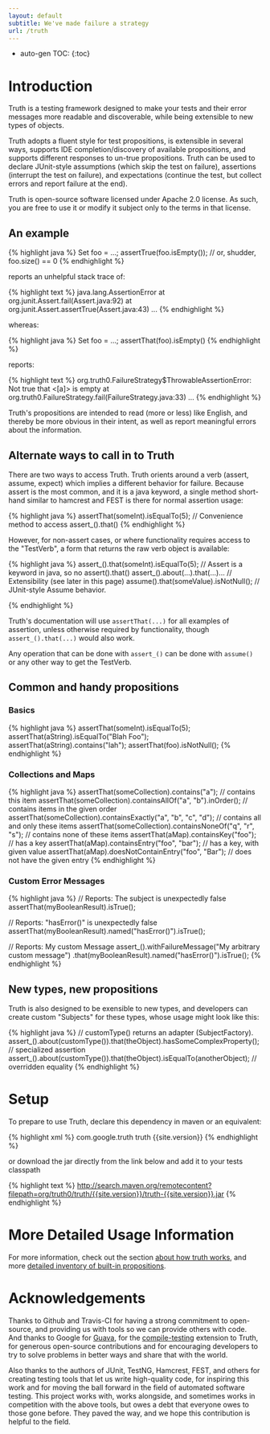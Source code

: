 ```yaml
---
layout: default
subtitle: We've made failure a strategy
url: /truth
---
```


* auto-gen TOC:
{:toc}

# Introduction

Truth is a testing framework designed to make your tests and their error messages 
more readable and discoverable, while being extensible to new types of objects.  

Truth adopts a fluent style for 
test propositions, is extensible in several ways, supports IDE completion/discovery 
of available propositions, and supports different responses to un-true propositions. 
Truth can be used to declare JUnit-style assumptions (which skip the test on 
failure), assertions (interrupt the test on failure), and expectations (continue 
the test, but collect errors and report failure at the end).

Truth is open-source software licensed under Apache 2.0 license.  As such, 
you are free to use it or modify it subject only to the terms in that license.

## An example

{% highlight java %}
Set<Foo> foo = ...;
assertTrue(foo.isEmpty()); // or, shudder, foo.size() == 0
{% endhighlight %}

reports an unhelpful stack trace of: 

{% highlight text %}
java.lang.AssertionError
    at org.junit.Assert.fail(Assert.java:92)
    at org.junit.Assert.assertTrue(Assert.java:43)
    ...
{% endhighlight %}

whereas:

{% highlight java %}
Set<Foo> foo = ...;
assertThat(foo).isEmpty()
{% endhighlight %}

reports:

{% highlight text %}
org.truth0.FailureStrategy$ThrowableAssertionError: Not true that <[a]> is empty
    at org.truth0.FailureStrategy.fail(FailureStrategy.java:33)
    ...
{% endhighlight %}

Truth's propositions are intended to read (more or less) like English, and thereby be more
obvious in their intent, as well as report meaningful errors about the information.  

## Alternate ways to call in to Truth

There are two ways to access Truth.  Truth orients around a verb (assert, assume, expect) 
which implies a different behavior for failure.  Because assert is the most common, and it
is a java keyword, a single method short-hand similar to hamcrest and FEST is there for
normal assertion usage:

{% highlight java %}
assertThat(someInt).isEqualTo(5);     // Convenience method to access assert_().that()
{% endhighlight %}

However, for non-assert cases, or where functionality requires access to the "TestVerb",
a form that returns the raw verb object is available:

{% highlight java %}
assert_().that(someInt).isEqualTo(5); // Assert is a keyword in java, so no assert().that()
assert_().about(...).that(...)...     // Extensibility (see later in this page)
assume().that(someValue).isNotNull(); // JUnit-style Assume behavior.

{% endhighlight %}

Truth's documentation will use `assertThat(...)` for all examples of assertion, unless 
otherwise required by functionality, though `assert_().that(...)` would also work.

Any operation that can be done with `assert_()` can be done with `assume()` or any other
way to get the TestVerb.

## Common and handy propositions

### Basics

{% highlight java %}
assertThat(someInt).isEqualTo(5);
assertThat(aString).isEqualTo("Blah Foo");
assertThat(aString).contains("lah");
assertThat(foo).isNotNull();
{% endhighlight %}

### Collections and Maps

{% highlight java %}
assertThat(someCollection).contains("a");                       // contains this item
assertThat(someCollection).containsAllOf("a", "b").inOrder();   // contains items in the given order
assertThat(someCollection).containsExactly("a", "b", "c", "d"); // contains all and only these items
assertThat(someCollection).containsNoneOf("q", "r", "s");       // contains none of these items
assertThat(aMap).containsKey("foo");                            // has a key
assertThat(aMap).containsEntry("foo", "bar");                   // has a key, with given value
assertThat(aMap).doesNotContainEntry("foo", "Bar");             // does not have the given entry
{% endhighlight %}

### Custom Error Messages

{% highlight java %}
// Reports: The subject is unexpectedly false
assertThat(myBooleanResult).isTrue();

// Reports: "hasError()" is unexpectedly false
assertThat(myBooleanResult).named("hasError()").isTrue();

// Reports: My custom Message
assert_().withFailureMessage("My arbitrary custom message")
    .that(myBooleanResult).named("hasError()").isTrue();
{% endhighlight %}

## New types, new propositions

Truth is also designed to be exensible to new types, and developers can create
custom "Subjects" for these types, whose usage might look like this:

{% highlight java %}
// customType() returns an adapter (SubjectFactory).
assert_().about(customType()).that(theObject).hasSomeComplexProperty(); // specialized assertion
assert_().about(customType()).that(theObject).isEqualTo(anotherObject); // overridden equality
{% endhighlight %}

# Setup

To prepare to use Truth, declare this dependency in maven or an equivalent:

{% highlight xml %}
<dependency>
  <groupId>com.google.truth</groupId>
  <artifactId>truth</artifactId>
  <version>{{site.version}}</version>
</dependency>
{% endhighlight %}

or download the jar directly from the link below and add it to
your tests classpath

{% highlight text %}
http://search.maven.org/remotecontent?filepath=org/truth0/truth/{{site.version}}/truth-{{site.version}}.jar
{% endhighlight %}

# More Detailed Usage Information

For more information, check out the section [about how truth works](/truth/usage#how-does-truth-work), 
and more [detailed inventory of built-in propositions](/truth/usage#built-in-propositions).

# Acknowledgements

Thanks to Github and Travis-CI for having a strong commitment to open-source, and 
providing us with tools so we can provide others with code.  And thanks to Google 
for [Guava][1], for the [compile-testing][2] extension to Truth, for generous 
open-source contributions and for encouraging developers to try to solve problems
in better ways and share that with the world.

Also thanks to the authors of JUnit, TestNG, Hamcrest, FEST, and others for creating
testing tools that let us write high-quality code, for inspiring this work and for 
moving the ball forward in the field of automated software testing.  This project
works with, works alongside, and sometimes works in competition with the above
tools, but owes a debt that everyone owes to those gone before.  They paved the 
way, and we hope this contribution is helpful to the field.

[1]: http://code.google.com/p/guava-libraries
[2]: http://github.com/google/compile-testing
